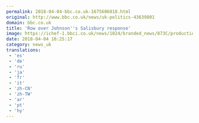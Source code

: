 ```yaml
---
permalink: 2018-04-04-bbc.co.uk-1675606818.html
original: http://www.bbc.co.uk/news/uk-politics-43639801
domain: bbc.co.uk
title: 'Row over Johnson''s Salisbury response'
image: https://ichef-1.bbci.co.uk/news/1024/branded_news/873C/production/_100702643_f53d0155-979a-4b59-9048-757cc62e6a49.jpg
date: 2018-04-04 16:25:17
category: news_uk
translations: 
 - 'es'
 - 'de'
 - 'ru'
 - 'ja'
 - 'fr'
 - 'it'
 - 'zh-CN'
 - 'zh-TW'
 - 'ar'
 - 'pt'
 - 'hy'
---
```


